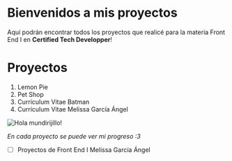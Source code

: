 # Bienvenidos a mis proyectos

Aquí podrán encontrar todos los proyectos que realicé para la materia Front End I en **Certified Tech Developper**!


# Proyectos

 1. Lemon Pie
 2. Pet Shop
 3. Currículum Vitae Batman
 4. Currículum Vitae Melissa García Ángel 


![Hola mundirijillo!](https://media1.giphy.com/media/cOQQ2RBvqgOQ8VLJu5/200.gif?cid=95b279442813d1e856b59e75b286345d064171b1c342442b&rid=200.gif&ct=s)

*En cada proyecto se puede ver mi progreso :3*

>  

- [ ] Proyectos de Front End I Melissa García Ángel

